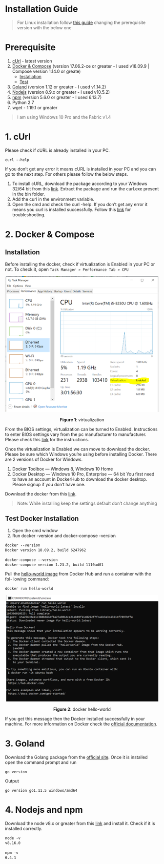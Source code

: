 # Installation Guide

> For Linux installation follow [this guide](https://hackernoon.com/hyperledger-fabric-installation-guide-74065855eca9) changing the prerequisite version with the below one

# Prerequisite

1. [cUrl](#curl) - latest version
2. [Docker & Compose](#docker) (version 17.06.2-ce or greater - I used v18.09.9 | Compose version 1.14.0 or greate)
    - [Installation](#docker_installation)
    - [Test](#docker_test)
3. [Goland](https://golang.org/dl/) (version 1.12 or greater - I used v1.14.2)
4. [Nodejs](https://nodejs.org/en/) (version 8.9.x or greater - I used v10.5.2)
5. [npm](https://www.npmjs.com/) (version 5.6.0 or greater - I used 6.13.7) 
6. Python 2.7
7. wget - 1.19.1 or greater 

> I am using Windows 10 Pro and the Fabric v1.4

<a name="curl"></a>
# 1. cUrl

Please check if cURL is already installed in your PC.

```
curl --help
```

If you don’t get any error it means cURL is installed in your PC and you can go
to the next step. For others please follow the below steps.
1. To install cURL, download the package according to your Windows 32/64 bit
from this [link](https://curl.haxx.se/download.html). Extract the package and run the curl.exe present in the bin
folder.
2. Add the curl in the environment variable.
3. Open the cmd and check the curl -help.
If you don’t get any error it means you curl is installed successfully.
Follow this [link](https://stackoverflow.com/questions/9507353/how-do-i-install-and-use-curl-on-windows) for troubleshooting.

<a name="docker"></a>
# 2. Docker & Compose

<a name="docker_installation"></a>
## Installation

Before installing the docker, check if virtualization is Enabled in your PC or not. To
check it, open `Task Manager » Performance Tab » CPU`


<p align="center">
  <img src="doc/img/installation/virtualization.png" width="500" title="virtualization">
 </p>
<p align="center"><b>Figure 1</b>: virtualization</p>  


From the BIOS settings, virtualization can be turned to Enabled. Instructions to
enter BIOS settings vary from the pc manufacturer to manufacturer. Please check
this [link](https://www.wikihow.tech/Enable-Hardware-Virtualization) for the instructions.

Once the virtualization is Enabled we can move to download the docker. Please
be sure which Windows you’re using before installing Docker. There are 2 versions
of Docker for Windows.
1. Docker Toolbox — Windows 8, Windows 10 Home
2. Docker Desktop — Windows 10 Pro, Enterprise — 64 bit
You first need to have an account in DockerHub to download the docker desktop.
Please signup if you don’t have one.

Download the docker from this [link](https://hub.docker.com/editions/community/docker-ce-desktop-windows).

> Note: While installing keep the settings default don’t change anything

<a name="docker_test"></a>
## Test Docker Installation

1. Open the cmd window
2. Run docker -version and docker-compose -version

```
docker --version
Docker version 18.09.2, build 6247962

docker-compose --version
docker-compose version 1.23.2, build 1110ad01
```

Pull the [hello-world image](https://hub.docker.com/_/hello-world) from Docker Hub and run a container with the fol-
lowing command:

```
docker run hello-world
```

<p align="center">
  <img src="doc/img/installation/docker_hello.png" width="500" title="docker_hello">
 </p>
<p align="center"><b>Figure 2</b>: docker hello-world</p> 

If you get this message then the Docker installed successfully in your machine.
For more information on Docker check the [official documentation](https://docs.docker.com/docker-for-windows/).

# 3. Goland 

Download the Golang package from the [official site](https://golang.org/dl/).
Once it is installed open the command prompt and run
```
go version
```
Output

```
go version go1.11.5 windows/amd64
```

# 4. Nodejs and npm

Download the node v8.x or greater from this [link](https://nodejs.org/en/download/) and install it.
Check if it is installed correctly.

```
node -v
v8.16.0

npm -v
6.4.1
```





